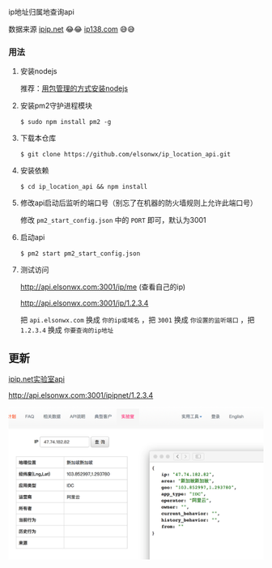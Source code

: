 ip地址归属地查询api

数据来源 [ipip.net](http://www.ipip.net) 😂😂  [ip138.com](http://ip138.com) 😅😅

### 用法

1. 安装nodejs

   推荐：[用包管理的方式安装nodejs](https://nodejs.org/en/download/package-manager/)

2. 安装pm2守护进程模块

   ```
   $ sudo npm install pm2 -g
   ```

3. 下载本仓库

   ```
   $ git clone https://github.com/elsonwx/ip_location_api.git
   ```

4. 安装依赖

   ```
   $ cd ip_location_api && npm install
   ```

5. 修改api启动后监听的端口号（别忘了在机器的防火墙规则上允许此端口号）

   修改 `pm2_start_config.json` 中的 `PORT` 即可，默认为3001

6. 启动api

   ```
   $ pm2 start pm2_start_config.json
   ```

7. 测试访问

   http://api.elsonwx.com:3001/ip/me (查看自己的ip)

   http://api.elsonwx.com:3001/ip/1.2.3.4

   把 `api.elsonwx.com` 换成 `你的ip或域名` ，把 `3001` 换成 `你设置的监听端口` ，把  `1.2.3.4` 换成 `你要查询的ip地址`



## 更新

[ipip.net实验室api](https://labs.ipip.net/security/)

http://api.elsonwx.com:3001/ipipnet/1.2.3.4

![ipipnet](./screenshot/ipipnet.png)


